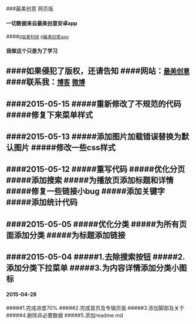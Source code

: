 ###最美创意 网页版
#### 一切数据来自最美创意安卓app 
####[`@虫客科技`](http://www.bugkr.com/) [`@最美创意app`](http://weibo.com/u/5191992508)
#### 我做这个只是为了学习 
####如果侵犯了版权，还请告知
####网站：[`最美创意`](http://zmcy.yangzhongchao.com/)
####联系我：[`博客`](http://yangzhongchao.com) [`微博`](http://http://weibo.com/yzc1011)
----------
####2015-05-15
#####重新修改了不规范的代码
#####修复下来菜单样式
----------
####2015-05-13
#####添加图片加载错误替换为默认图片
#####修改一些css样式
----------
####2015-05-12
#####重写代码
#####优化分页
#####添加搜索
#####为播放页添加标题和详情
#####修复一些链接小bug
#####添加关键字
#####添加统计代码
----------
####2015-05-05
#####优化分类
#####为所有页面添加分类
#####为标题添加链接
----------
####2015-05-04
#####1.去除搜索按钮
#####2.添加分类下拉菜单
#####3.为内容详情添加分类小图标
----------
#### 2015-04-28
#####1.完成进度70% 
#####2.完成首页及专辑页面 
#####3.添加脚部及关于 
#####4.删除非必要数据
#####5.添加readme.md

